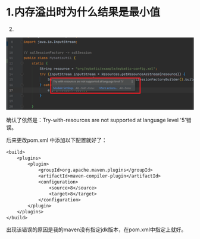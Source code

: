 # 1.内存溢出时为什么结果是最小值



2.

![image-20210719221236631](.img/image-20210719221236631.png)

确认了依然是：Try-with-resources are not supported at language level '5’错误。

后来更改pom.xml 中添加以下配置就好了：

    <build>
        <plugins>
            <plugin>
                <groupId>org.apache.maven.plugins</groupId>
                <artifactId>maven-compiler-plugin</artifactId>
                <configuration>
                    <source>8</source>
                    <target>8</target>
                </configuration>
            </plugin>
        </plugins>
    </build>

出现该错误的原因是我的maven没有指定jdk版本，在pom.xml中指定上就好。
